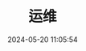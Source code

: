 ---
pageComponent:
  name: Catalogue
  data:
    key: 03.three
title: 运维
date: 2024-05-20 11:05:54
permalink: /three/
sidebar: false
article: false
comment: false
editLink: false
---